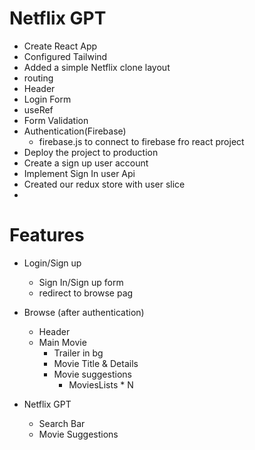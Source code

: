 # Netflix GPT

- Create React App
- Configured Tailwind
- Added a simple Netflix clone layout
- routing
- Header
- Login Form
- useRef
- Form Validation
- Authentication(Firebase)
    - firebase.js to connect to firebase fro react project
- Deploy the project to production
- Create a sign up user account
- Implement Sign In user Api
- Created our redux store with user slice
- 

# Features

- Login/Sign up
    - Sign In/Sign up form
    - redirect to browse pag

- Browse (after authentication)
    - Header
    - Main Movie
        - Trailer in bg
        - Movie Title & Details
        - Movie suggestions
            - MoviesLists * N
    
- Netflix GPT
    - Search Bar
    - Movie Suggestions
